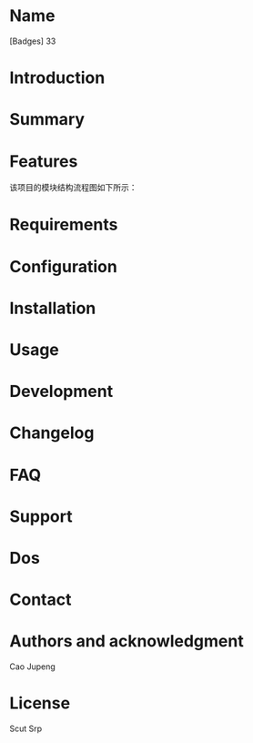 # Name
[Badges] 33 

# Introduction
# Summary
# Features 
该项目的模块结构流程图如下所示：

# Requirements

# Configuration 
# Installation 
# Usage


# Development
# Changelog 
# FAQ 
# Support 
# Dos 
# Contact 


# Authors and acknowledgment
Cao Jupeng

# License
Scut Srp
